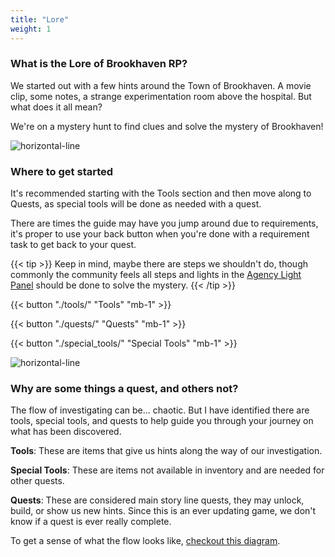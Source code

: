 ```yaml
---
title: "Lore"
weight: 1
---
```




### What is the Lore of Brookhaven RP?

We started out with a few hints around the Town of Brookhaven. A movie clip, some notes, a strange experimentation room above the hospital. But what does it all mean?

We're on a mystery hunt to find clues and solve the mystery of Brookhaven!


![horizontal-line](/images/green-line.png)

### Where to get started

It's recommended starting with the Tools section and then move along to Quests, as special tools will be done as needed with a quest.

There are times the guide may have you jump around due to requirements, it's proper to use your back button when you're done with a requirement task to get back to your quest.

{{< tip >}}
Keep in mind, maybe there are steps we shouldn't do, though commonly the community feels all steps and lights in the [Agency Light Panel](../../casebook/light_panel) should be done to solve the mystery.
{{< /tip >}}


{{< button "./tools/" "Tools" "mb-1" >}}

{{< button "./quests/" "Quests" "mb-1" >}}

{{< button "./special_tools/" "Special Tools" "mb-1" >}}

![horizontal-line](/images/green-line.png)

### Why are some things a quest, and others not?

The flow of investigating can be... chaotic. But I have identified there are tools, special tools, and quests to help guide you through your journey on what has been discovered.



**Tools**: These are items that give us hints along the way of our investigation.

**Special Tools**: These are items not available in inventory and are needed for other quests.

**Quests**: These are considered main story line quests, they may unlock, build, or show us new hints. Since this is an ever updating game, we don't know if a quest is ever really complete. 



To get a sense of what the flow looks like, [checkout this diagram](../mermaid/steps_flow).





